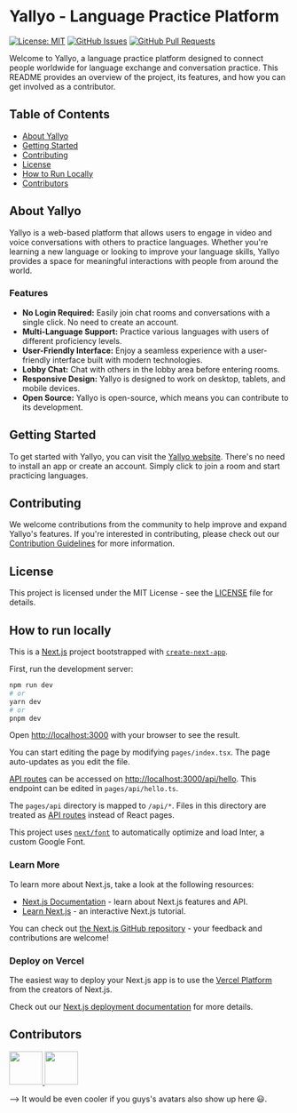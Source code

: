 # Yallyo - Language Practice Platform

[![License: MIT](https://img.shields.io/badge/License-MIT-yellow.svg)](https://opensource.org/licenses/MIT)
[![GitHub Issues](https://img.shields.io/github/issues/goffxnca/yallyo-web)](https://github.com/goffxnca/yallyo-web/issues)
[![GitHub Pull Requests](https://img.shields.io/github/issues-pr/goffxnca/yallyo-web)](https://github.com/goffxnca/yallyo-web/pulls)

Welcome to Yallyo, a language practice platform designed to connect people worldwide for language exchange and conversation practice. This README provides an overview of the project, its features, and how you can get involved as a contributor.

## Table of Contents

- [About Yallyo](#about-yallyo)
- [Getting Started](#getting-started)
- [Contributing](#contributing)
- [License](#license)
- [How to Run Locally](#how-to-run-locally)
- [Contributors](#contributors)

## About Yallyo

Yallyo is a web-based platform that allows users to engage in video and voice conversations with others to practice languages. Whether you're learning a new language or looking to improve your language skills, Yallyo provides a space for meaningful interactions with people from around the world.

### Features

- **No Login Required:** Easily join chat rooms and conversations with a single click. No need to create an account.
- **Multi-Language Support:** Practice various languages with users of different proficiency levels.
- **User-Friendly Interface:** Enjoy a seamless experience with a user-friendly interface built with modern technologies.
- **Lobby Chat:** Chat with others in the lobby area before entering rooms.
- **Responsive Design:** Yallyo is designed to work on desktop, tablets, and mobile devices.
- **Open Source:** Yallyo is open-source, which means you can contribute to its development.

## Getting Started

To get started with Yallyo, you can visit the [Yallyo website](https://yallyo.com). There's no need to install an app or create an account. Simply click to join a room and start practicing languages.

## Contributing

We welcome contributions from the community to help improve and expand Yallyo's features. If you're interested in contributing, please check out our [Contribution Guidelines](CONTRIBUTING.md) for more information.

## License

This project is licensed under the MIT License - see the [LICENSE](LICENSE) file for details.

## How to run locally

This is a [Next.js](https://nextjs.org/) project bootstrapped with [`create-next-app`](https://github.com/vercel/next.js/tree/canary/packages/create-next-app).

First, run the development server:

```bash
npm run dev
# or
yarn dev
# or
pnpm dev
```

Open [http://localhost:3000](http://localhost:3000) with your browser to see the result.

You can start editing the page by modifying `pages/index.tsx`. The page auto-updates as you edit the file.

[API routes](https://nextjs.org/docs/api-routes/introduction) can be accessed on [http://localhost:3000/api/hello](http://localhost:3000/api/hello). This endpoint can be edited in `pages/api/hello.ts`.

The `pages/api` directory is mapped to `/api/*`. Files in this directory are treated as [API routes](https://nextjs.org/docs/api-routes/introduction) instead of React pages.

This project uses [`next/font`](https://nextjs.org/docs/basic-features/font-optimization) to automatically optimize and load Inter, a custom Google Font.

### Learn More

To learn more about Next.js, take a look at the following resources:

- [Next.js Documentation](https://nextjs.org/docs) - learn about Next.js features and API.
- [Learn Next.js](https://nextjs.org/learn) - an interactive Next.js tutorial.

You can check out [the Next.js GitHub repository](https://github.com/vercel/next.js/) - your feedback and contributions are welcome!

### Deploy on Vercel

The easiest way to deploy your Next.js app is to use the [Vercel Platform](https://vercel.com/new?utm_medium=default-template&filter=next.js&utm_source=create-next-app&utm_campaign=create-next-app-readme) from the creators of Next.js.

Check out our [Next.js deployment documentation](https://nextjs.org/docs/deployment) for more details.

## Contributors

<a href="https://github.com/goffxnca/yallyo-web/graphs/contributors">
	<img src="https://avatars.githubusercontent.com/u/71051032?v=4" width="60" class="rounded-full" />
	<img src="https://avatars.githubusercontent.com/u/116472903?s=96&v=4" width="60" class="rounded-full" />

</a>

--> It would be even cooler if you guys's avatars also show up here 😃.
